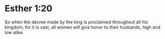 # Esther 1:20

So when the decree made by the king is proclaimed throughout all his kingdom, for it is vast, all women will give honor to their husbands, high and low alike.
